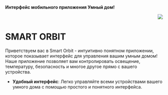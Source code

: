 <b>Интерфейс мобильного приложения Умный дом!</b>

<p align="right">
  <img src="https://github.com/Ix1ax/AppInterface-SmartHouse/assets/103361737/238f307e-a6de-43f9-8e1e-7d55a9ff2179">
</p>

<b>SMART ORBIT</b>
=================

Приветствуем вас в Smart Orbit - интуитивно понятном приложении, которое показывает интерфейс для управления вашим умным домом! Наше приложение позволяет вам контролировать освещение, температуру, безопасность и многое другое прямо с вашего устройства.
- <b>Удобный интерфейс</b>: Легко управляйте всеми устройствами вашего умного дома с помощью простого и понятного интерфейса.
